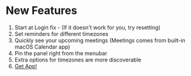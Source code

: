# New Features

1. Start at Login fix - (If it doesn't work for you, try resetting)
2. Set reminders for different timezones
3. Quickly see your upcoming meetings (Meetings comes from built-in macOS Calendar app)
4. Pin the panel right from the menubar
5. Extra options for timezones are more discoverable
6. [Get App!](https://github.com/abhishekbanthia/Clocker/releases/download/v1.5.1/Clocker.zip)